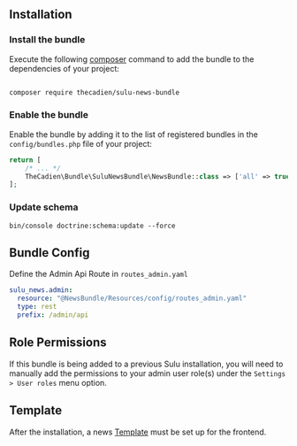 ## Installation

### Install the bundle 

Execute the following [composer](https://getcomposer.org/) command to add the bundle to the dependencies of your 
project:

```bash

composer require thecadien/sulu-news-bundle

```

### Enable the bundle 
 
 Enable the bundle by adding it to the list of registered bundles in the `config/bundles.php` file of your project:
 
 ```php
 return [
     /* ... */
     TheCadien\Bundle\SuluNewsBundle\NewsBundle::class => ['all' => true],
 ];
 ```

### Update schema
```shell script
bin/console doctrine:schema:update --force
```

## Bundle Config
    
Define the Admin Api Route in `routes_admin.yaml`
```yaml
sulu_news.admin:
  resource: "@NewsBundle/Resources/config/routes_admin.yaml"
  type: rest
  prefix: /admin/api
```

## Role Permissions
If this bundle is being added to a previous Sulu installation, you will need to manually add the permissions to your admin user role(s) under the `Settings > User roles` menu option.

## Template
After the installation, a news [Template](template.md) must be set up for the frontend.
